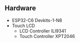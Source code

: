 ## Hardware
- ESP32-C6 Devkits-1-N8
- Touch LCD
    - LCD Controller ILI9341
    - Touch Controller XPT2046
